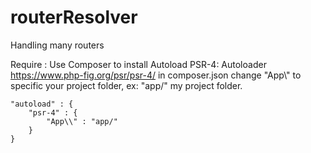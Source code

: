 # routerResolver
Handling many routers




Require :
  Use Composer to install Autoload PSR-4: Autoloader https://www.php-fig.org/psr/psr-4/
in composer.json change "App\\" to specific your project folder, ex: "app/" my project folder.

    "autoload" : {
        "psr-4" : {
            "App\\" : "app/"
        }
    }
